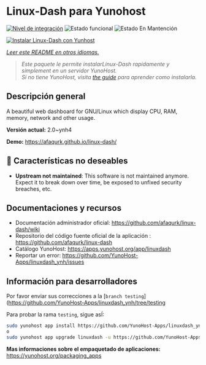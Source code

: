 <!--
Este archivo README esta generado automaticamente<https://github.com/YunoHost/apps/tree/master/tools/readme_generator>
No se debe editar a mano.
-->

# Linux-Dash para Yunohost

[![Nivel de integración](https://dash.yunohost.org/integration/linuxdash.svg)](https://dash.yunohost.org/appci/app/linuxdash) ![Estado funcional](https://ci-apps.yunohost.org/ci/badges/linuxdash.status.svg) ![Estado En Mantención](https://ci-apps.yunohost.org/ci/badges/linuxdash.maintain.svg)

[![Instalar Linux-Dash con Yunhost](https://install-app.yunohost.org/install-with-yunohost.svg)](https://install-app.yunohost.org/?app=linuxdash)

*[Leer este README en otros idiomas.](./ALL_README.md)*

> *Este paquete le permite instalarLinux-Dash rapidamente y simplement en un servidor YunoHost.*  
> *Si no tiene YunoHost, visita [the guide](https://yunohost.org/install) para aprender como instalarla.*

## Descripción general

A beautiful web dashboard for GNU/Linux which display CPU, RAM, memory, network and other usage.


**Versión actual:** 2.0~ynh4

**Demo:** <https://afaqurk.github.io/linux-dash/>
## :red_circle: Características no deseables

- **Upstream not maintained**: This software is not maintained anymore. Expect it to break down over time, be exposed to unfixed security breaches, etc.

## Documentaciones y recursos

- Documentación administrador oficial: <https://github.com/afaqurk/linux-dash/wiki>
- Repositorio del código fuente oficial de la aplicación : <https://github.com/afaqurk/linux-dash>
- Catálogo YunoHost: <https://apps.yunohost.org/app/linuxdash>
- Reportar un error: <https://github.com/YunoHost-Apps/linuxdash_ynh/issues>

## Información para desarrolladores

Por favor enviar sus correcciones a la [`branch testing`](https://github.com/YunoHost-Apps/linuxdash_ynh/tree/testing

Para probar la rama `testing`, sigue asÍ:

```bash
sudo yunohost app install https://github.com/YunoHost-Apps/linuxdash_ynh/tree/testing --debug
o
sudo yunohost app upgrade linuxdash -u https://github.com/YunoHost-Apps/linuxdash_ynh/tree/testing --debug
```

**Mas informaciones sobre el empaquetado de aplicaciones:** <https://yunohost.org/packaging_apps>

